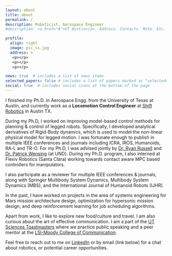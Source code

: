 ```yaml
---
layout: about
title: about
permalink: /
description: Roboticist, Aerospace Engineer
#description: <a href="#">UT Austin</a>. Address. Contacts. Moto. Etc.

profile:
  align: right
  image: pic_ss.jpg
  address: >
   <p></p>
   <p></p>
   <p></p>

news: true  # includes a list of news items
selected_papers: false # includes a list of papers marked as "selected={true}"
social: true  # includes social icons at the bottom of the page
---
```


I finished my Ph.D. in Aerospace Engg. from the University of Texas at Austin, and currently work as a <b>Locomotion Control Engineer</b> at [Shift Robotics](https://shiftrobotics.io/) in Austin TX. 

During my Ph.D, I worked on improving model-based control methods for planning & control of legged robots. Specifically, I developed analytical derivatives of Rigid-Body dynamics, which is used to model the non-linear physical model for legged motion. I was fortunate enough to publish in multiple IEEE conferences and journals including ICRA, IROS, Humanoids, RA-L and TR-O. For my Ph.D, I was advised jointly by [Dr. Ryan Russell](http://sites.utexas.edu/russell/) and [Dr. Patrick Wensing](https://sites.nd.edu/pwensing/) (at UND). During my Ph.D. program, I also interned at Flexiv Robotics (Santa Clara) working towards contact aware MPC based controllers for manipulators.

I also participate as a reviewer for multiple IEEE conferences & journals, along with Springer Multibody System Dynamics, Multibody System Dynamics (MBS), and the International Journal of Humanoid Robots (IJHR).

In the past, I have worked on projects in the area of systems engineering for Mars mission architecture design, optimization for hypersonic mission design, and deep reinforcement learning for job scheduling algorithms.

Apart from work, I like to explore new food/culture and travel. I am also curious about the art of effective communication. I am a part of the [UT Sciences Toastmasters](https://utsciencestm.wixsite.com/website) where we practice public speaking and a peer mentor at the [LSI-Moody College of Communication](https://moody.utexas.edu/centers/lang-stuttering-institute). 

Feel free to reach out to me on [LinkedIn](https://www.linkedin.com/in/singh281/) or by email (link below) for a chat about robotics, or potential career opportunities.

